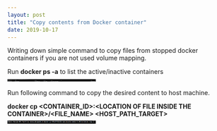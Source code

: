 ```yaml
---
layout: post
title: "Copy contents from Docker container"
date: 2019-10-17
---
```


Writing down simple command to copy files from stopped docker containers if you are not used volume mapping.

Run **docker ps -a** to list the active/inactive containers
<img src="/img/dock1.png" width="200">


Run following command to copy the desired content to host machine.

**docker cp \<CONTAINER_ID>:\<LOCATION OF FILE INSIDE THE CONTAINER>/\<FILE_NAME> \<HOST_PATH_TARGET>**
<img src="/img/dock2.png" width="200">
